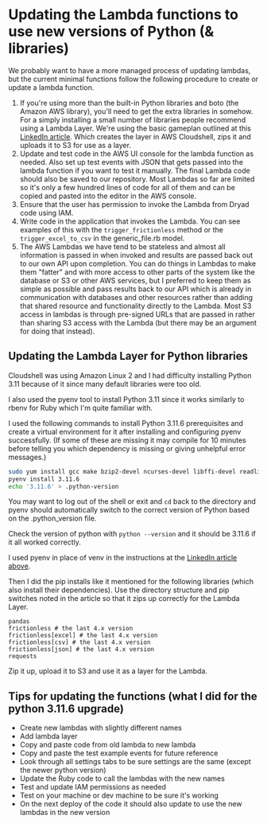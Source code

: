 # Updating the Lambda functions to use new versions of Python (& libraries)

We probably want to have a more managed process of updating lambdas, but the current minimal functions
follow the following procedure to create or update a lambda function.

1. If you're using more than the built-in Python libraries and boto (the Amazon AWS library), you'll need to get
   the extra libraries in somehow.  For a simply installing a small number of libraries people recommend using a Lambda 
   Layer.  We're using the basic gameplan outlined at this [LinkedIn article](https://www.linkedin.com/pulse/add-external-python-libraries-aws-lambda-using-layers-gabe-olokun/).
   Which creates the layer in AWS Cloudshell, zips it and uploads it to S3 for use as a layer.
2. Update and test code in the AWS UI console for the lambda function as needed. Also set up test
   events with JSON that gets passed into the lambda function if you want to 
   test it manually. The final Lambda code should also be saved to our repository. Most Lambdas so far are
   limited so it's only a few hundred lines of code for all of them and can be copied and pasted
   into the editor in the AWS console.
3. Ensure that the user has permission to invoke the Lambda from Dryad code using IAM.
4. Write code in the application that invokes the Lambda.  You can see examples of this with
   the `trigger_frictionless` method or the `trigger_excel_to_csv` in the generic_file.rb model.
5. The AWS Lambdas we have tend to be stateless and almost all information is passed
   in when invoked and results are passed back out to our own API upon completion. You can do things in
   Lambdas to make them "fatter" and with more access to other parts of the system like the database or
   S3 or other AWS services, but I preferred to keep them as simple as possible and pass results back to
   our API which is already in communication with databases and other resources rather than adding
   that shared resource and functionality directly to the Lambda. Most S3 access in lambdas is
   through pre-signed URLs that are passed in rather than sharing S3 access with the
   Lambda (but there may be an argument for doing that instead).

## Updating the Lambda Layer for Python libraries

Cloudshell was using Amazon Linux 2 and I had difficulty installing Python 3.11 because of it since
many default libraries were too old.

I also used the pyenv tool to install Python 3.11 since it works similarly to rbenv for Ruby which
I'm quite familiar with.

I used the following commands to install Python 3.11.6 prerequisites and create a virtual environment for it after
installing and configuring pyenv successfully. (If some of these are missing it may compile for 10 minutes
before telling you which dependency is missing or giving unhelpful error messages.) 

```bash
sudo yum install gcc make bzip2-devel ncurses-devel libffi-devel readline-devel openssl11 openssl11-devel sqlite-devel xz xz-devel
pyenv install 3.11.6
echo '3.11.6' > .python-version
```

You may want to log out of the shell or exit and `cd` back to the directory and pyenv should
automatically switch to the correct version of Python based on the .python_version file.

Check the version of python with `python --version` and it should be 3.11.6 if it all worked
correctly.

I used pyenv in place of venv in the instructions at the
[LinkedIn article above](https://www.linkedin.com/pulse/add-external-python-libraries-aws-lambda-using-layers-gabe-olokun/).

Then I did the pip installs like it mentioned for the following libraries (which also install
their dependencies). Use the directory structure and pip switches noted in the article so that
it zips up correctly for the Lambda Layer.

```
pandas
frictionless # the last 4.x version
frictionless[excel] # the last 4.x version
frictionless[csv] # the last 4.x version
frictionless[json] # the last 4.x version
requests
```

Zip it up, upload it to S3 and use it as a layer for the Lambda.

## Tips for updating the functions (what I did for the python 3.11.6 upgrade)
- Create new lambdas with slightly different names
- Add lambda layer
- Copy and paste code from old lambda to new lambda
- Copy and paste the test example events for future reference
- Look through all settings tabs to be sure settings are the same (except the newer python version)
- Update the Ruby code to call the lambdas with the new names
- Test and update IAM permissions as needed
- Test on your machine or dev machine to be sure it's working
- On the next deploy of the code it should also update to use the new lambdas in the new version

